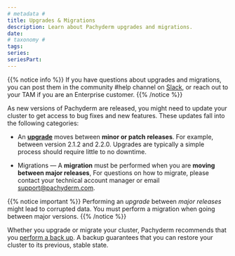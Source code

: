 ```yaml
---
# metadata # 
title: Upgrades & Migrations
description: Learn about Pachyderm upgrades and migrations. 
date: 
# taxonomy #
tags: 
series:
seriesPart:
---
```


{{% notice info %}}
If you have questions about upgrades and migrations, you can post them in the community #help channel on [Slack](https://www.pachyderm.com/slack/), or reach out to your TAM if you are an Enterprise customer.
{{% /notice %}}

As new versions of Pachyderm are released, you might need to update
your cluster to get access to bug fixes and new features.
These updates fall into the following categories:

* An [**upgrade**](../upgrades/) moves between **minor or patch releases**.
For example, between version 2.1.2 and 2.2.0. 
Upgrades are typically a simple process should require little to no downtime.

* Migrations — A **migration** must be performed when you are **moving between major releases**,
For questions on how to migrate, please contact your technical account manager or email support@pachyderm.com.

{{% notice important %}}
Performing an *upgrade* between *major releases* might lead to corrupted data. You must perform a migration when going between major versions.
{{% /notice %}}

Whether you upgrade or migrate your cluster, Pachyderm recommends that you
[perform a back up](../backup-restore/). A backup guarantees that you can restore
your cluster to its previous, stable state.
